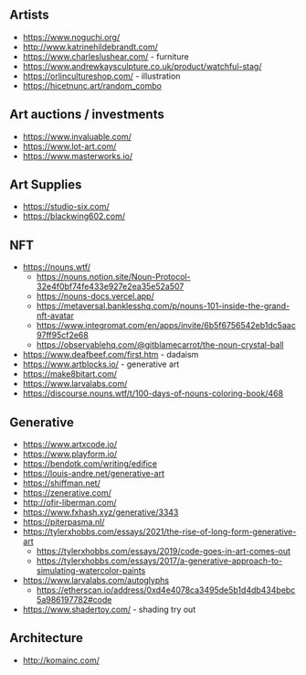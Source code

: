 
## Artists
* https://www.noguchi.org/
* http://www.katrinehildebrandt.com/
* https://www.charleslushear.com/ - furniture
* https://www.andrewkaysculpture.co.uk/product/watchful-stag/
* https://orlincultureshop.com/ - illustration
* https://hicetnunc.art/random_combo

## Art auctions / investments
* https://www.invaluable.com/
* https://www.lot-art.com/
* https://www.masterworks.io/ 

## Art Supplies
* https://studio-six.com/
* https://blackwing602.com/ 


## NFT
* https://nouns.wtf/
    * https://nouns.notion.site/Noun-Protocol-32e4f0bf74fe433e927e2ea35e52a507
    * https://nouns-docs.vercel.app/
    * https://metaversal.banklesshq.com/p/nouns-101-inside-the-grand-nft-avatar
    * https://www.integromat.com/en/apps/invite/6b5f6756542eb1dc5aac97ff95cf2e68
    * https://observablehq.com/@gitblamecarrot/the-noun-crystal-ball
* https://www.deafbeef.com/first.htm - dadaism
* https://www.artblocks.io/ - generative art 
* https://make8bitart.com/
* https://www.larvalabs.com/
* https://discourse.nouns.wtf/t/100-days-of-nouns-coloring-book/468


## Generative
* https://www.artxcode.io/
* https://www.playform.io/
* https://bendotk.com/writing/edifice
* https://louis-andre.net/generative-art
* https://shiffman.net/
* https://zenerative.com/
* http://ofir-liberman.com/
* https://www.fxhash.xyz/generative/3343
* https://piterpasma.nl/
* https://tylerxhobbs.com/essays/2021/the-rise-of-long-form-generative-art
    * https://tylerxhobbs.com/essays/2019/code-goes-in-art-comes-out
    * https://tylerxhobbs.com/essays/2017/a-generative-approach-to-simulating-watercolor-paints
* https://www.larvalabs.com/autoglyphs
    * https://etherscan.io/address/0xd4e4078ca3495de5b1d4db434bebc5a986197782#code
* https://www.shadertoy.com/ - shading try out 

## Architecture
* http://komainc.com/